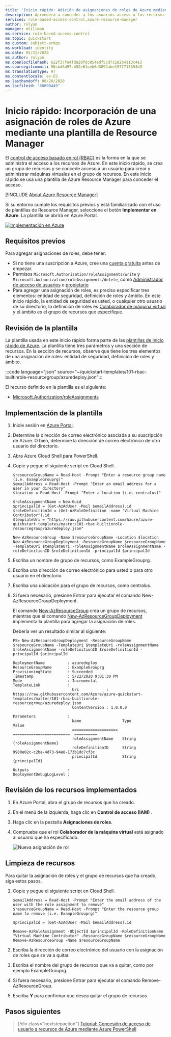 ```yaml
---
title: 'Inicio rápido: Adición de asignaciones de roles de Azure mediante plantillas de Azure Resource Manager: Azure RBAC'
description: Aprenderá a conceder a los usuarios acceso a los recursos de Azure en el ámbito de grupo de recursos mediante plantillas de Azure Resource Manager y el control de acceso basado en rol de Azure (Azure RBAC).
services: role-based-access-control,azure-resource-manager
author: rolyon
manager: mtillman
ms.service: role-based-access-control
ms.topic: quickstart
ms.custom: subject-armqs
ms.workload: identity
ms.date: 05/21/2020
ms.author: rolyon
ms.openlocfilehash: 622f37fa4fda20fdc854edf5cd7c192b4113c4e3
ms.sourcegitcommit: 56cbd6d97cb52e61ceb6d3894abe1977713354d9
ms.translationtype: HT
ms.contentlocale: es-ES
ms.lasthandoff: 08/20/2020
ms.locfileid: "88690449"
---
```

# <a name="quickstart-add-an-azure-role-assignment-using-an-arm-template"></a>Inicio rápido: Incorporación de una asignación de roles de Azure mediante una plantilla de Resource Manager

El [control de acceso basado en rol (RBAC)](overview.md) es la forma en la que se administra el acceso a los recursos de Azure. En este inicio rápido, se crea un grupo de recursos y se concede acceso a un usuario para crear y administrar máquinas virtuales en el grupo de recursos. En este inicio rápido se usa una plantilla de Azure Resource Manager para conceder el acceso.

[!INCLUDE [About Azure Resource Manager](../../includes/resource-manager-quickstart-introduction.md)]

Si su entorno cumple los requisitos previos y está familiarizado con el uso de plantillas de Resource Manager, seleccione el botón **Implementar en Azure**. La plantilla se abrirá en Azure Portal.

[![Implementación en Azure](../media/template-deployments/deploy-to-azure.svg)](https://portal.azure.com/#create/Microsoft.Template/uri/https%3A%2F%2Fraw.githubusercontent.com%2FAzure%2Fazure-quickstart-templates%2Fmaster%2F101-rbac-builtinrole-resourcegroup%2Fazuredeploy.json)

## <a name="prerequisites"></a>Requisitos previos

Para agregar asignaciones de roles, debe tener:

- Si no tiene una suscripción a Azure, cree una [cuenta gratuita](https://azure.microsoft.com/free/?WT.mc_id=A261C142F) antes de empezar.
- Permisos `Microsoft.Authorization/roleAssignments/write` y `Microsoft.Authorization/roleAssignments/delete`, como [Administrador de acceso de usuarios](built-in-roles.md#user-access-administrator) o [propietario](built-in-roles.md#owner)
- Para agregar una asignación de roles, es preciso especificar tres elementos: entidad de seguridad, definición de roles y ámbito. En este inicio rápido, la entidad de seguridad es usted, o cualquier otro usuario de su directorio, la definición de roles es [Colaborador de máquina virtual](built-in-roles.md#virtual-machine-contributor) y el ámbito es el grupo de recursos que especifique.

## <a name="review-the-template"></a>Revisión de la plantilla

La plantilla usada en este inicio rápido forma parte de las [plantillas de inicio rápido de Azure](https://azure.microsoft.com/resources/templates/101-rbac-builtinrole-resourcegroup/). La plantilla tiene tres parámetros y una sección de recursos. En la sección de recursos, observe que tiene los tres elementos de una asignación de roles: entidad de seguridad, definición de roles y ámbito.

:::code language="json" source="~/quickstart-templates/101-rbac-builtinrole-resourcegroup/azuredeploy.json":::

El recurso definido en la plantilla es el siguiente:

- [Microsoft.Authorization/roleAssignments](/azure/templates/Microsoft.Authorization/roleAssignments)

## <a name="deploy-the-template"></a>Implementación de la plantilla

1. Inicie sesión en [Azure Portal](https://portal.azure.com).

1. Determine la dirección de correo electrónico asociada a su suscripción de Azure. O bien, determine la dirección de correo electrónico de otro usuario del directorio.

1. Abra Azure Cloud Shell para PowerShell.

1. Copie y pegue el siguiente script en Cloud Shell.

    ```azurepowershell
    $resourceGroupName = Read-Host -Prompt "Enter a resource group name (i.e. ExampleGrouprg)"
    $emailAddress = Read-Host -Prompt "Enter an email address for a user in your directory"
    $location = Read-Host -Prompt "Enter a location (i.e. centralus)"
    
    $roleAssignmentName = New-Guid
    $principalId = (Get-AzAdUser -Mail $emailAddress).id
    $roleDefinitionId = (Get-AzRoleDefinition -name "Virtual Machine Contributor").id
    $templateUri = "https://raw.githubusercontent.com/Azure/azure-quickstart-templates/master/101-rbac-builtinrole-resourcegroup/azuredeploy.json"
    
    New-AzResourceGroup -Name $resourceGroupName -Location $location
    New-AzResourceGroupDeployment -ResourceGroupName $resourceGroupName -TemplateUri $templateUri -roleAssignmentName $roleAssignmentName -roleDefinitionID $roleDefinitionId -principalId $principalId
    ```

1. Escriba un nombre de grupo de recursos, como ExampleGrouprg.

1. Escriba una dirección de correo electrónico para usted o para otro usuario en el directorio.

1. Escriba una ubicación para el grupo de recursos, como centralus.

1. Si fuera necesario, presione Entrar para ejecutar el comando New-AzResourceGroupDeployment.

    El comando [New-AzResourceGroup](/powershell/module/az.resources/new-azresourcegroup) crea un grupo de recursos, mientras que el comando [New-AzResourceGroupDeployment](/powershell/module/az.resources/new-azresourcegroupdeployment) implementa la plantilla para agregar la asignación de roles.

    Debería ver un resultado similar al siguiente:

    ```azurepowershell
    PS> New-AzResourceGroupDeployment -ResourceGroupName $resourceGroupName -TemplateUri $templateUri -roleAssignmentName $roleAssignmentName -roleDefinitionID $roleDefinitionId -principalId $principalId
    
    DeploymentName          : azuredeploy
    ResourceGroupName       : ExampleGrouprg
    ProvisioningState       : Succeeded
    Timestamp               : 5/22/2020 9:01:30 PM
    Mode                    : Incremental
    TemplateLink            :
                              Uri            : https://raw.githubusercontent.com/Azure/azure-quickstart-templates/master/101-rbac-builtinrole-resourcegroup/azuredeploy.json
                              ContentVersion : 1.0.0.0
    
    Parameters              :
                              Name                  Type                       Value
                              ====================  =========================  ==========
                              roleAssignmentName    String                     {roleAssignmentName}
                              roleDefinitionID      String                     9980e02c-c2be-4d73-94e8-173b1dc7cf3c
                              principalId           String                     {principalId}
    
    Outputs                 :
    DeploymentDebugLogLevel :
    ```

## <a name="review-deployed-resources"></a>Revisión de los recursos implementados

1. En Azure Portal, abra el grupo de recursos que ha creado.

1. En el menú de la izquierda, haga clic en **Control de acceso (IAM)** .

1. Haga clic en la pestaña **Asignaciones de roles**.

1. Compruebe que el rol **Colaborador de la máquina virtual** está asignado al usuario que ha especificado.

   ![Nueva asignación de rol](./media/quickstart-role-assignments-template/role-assignment-portal.png)

## <a name="clean-up-resources"></a>Limpieza de recursos

Para quitar la asignación de roles y el grupo de recursos que ha creado, siga estos pasos.

1. Copie y pegue el siguiente script en Cloud Shell.

    ```azurepowershell
    $emailAddress = Read-Host -Prompt "Enter the email address of the user with the role assignment to remove"
    $resourceGroupName = Read-Host -Prompt "Enter the resource group name to remove (i.e. ExampleGrouprg)"
    
    $principalId = (Get-AzAdUser -Mail $emailAddress).id
    
    Remove-AzRoleAssignment -ObjectId $principalId -RoleDefinitionName "Virtual Machine Contributor" -ResourceGroupName $resourceGroupName
    Remove-AzResourceGroup -Name $resourceGroupName
    ```
    
1. Escriba la dirección de correo electrónico del usuario con la asignación de roles que se va a quitar.

1. Escriba el nombre del grupo de recursos que va a quitar, como por ejemplo ExampleGrouprg.

1. Si fuera necesario, presione Entrar para ejecutar el comando Remove-AzResourceGroup.

1. Escriba **Y** para confirmar que desea quitar el grupo de recursos.

## <a name="next-steps"></a>Pasos siguientes

> [!div class="nextstepaction"]
> [Tutorial: Concesión de acceso de usuario a recursos de Azure mediante Azure PowerShell](tutorial-role-assignments-user-powershell.md)